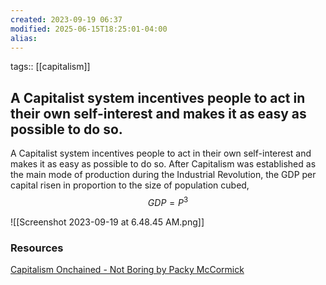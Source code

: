 ```yaml
---
created: 2023-09-19 06:37
modified: 2025-06-15T18:25:01-04:00
alias: 
---
```

tags:: [[capitalism]]

## A Capitalist system incentives people to act in their own self-interest and makes it as easy as possible to do so.

A Capitalist system incentives people to act in their own self-interest and makes it as easy as possible to do so.
After Capitalism was established as the main mode of production during the Industrial Revolution, the GDP per capital risen in proportion to the size of population cubed,
$$GDP = P^3$$

![[Screenshot 2023-09-19 at 6.48.45 AM.png]]

### Resources
[Capitalism Onchained - Not Boring by Packy McCormick](https://www.notboring.co/p/capitalism-onchained?publication_id=10025&post_id=136958177&isFreemail=true&r=f9r78)
